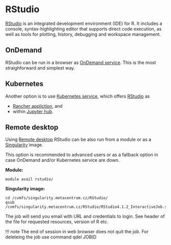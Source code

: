 # RStudio

[RStudio](https://www.rstudio.com/) is an integrated development environment (IDE) for R. It includes a console, syntax-highlighting editor that supports direct code execution, as well as tools for plotting, history, debugging and workspace management.

## OnDemand

RStudio can be run in a browser as [OnDemand service](https://ondemand.metacentrum.cz). This is the most straighforward and simplest way.

## Kubernetes

Another option is to use [Kubernetes service](https://docs.cerit.io/), which offers [RStudio](https://docs.cerit.io/docs/rstudio.html) as

- [Rancher appliction](https://docs.cerit.io/docs/rancher.html), and
- within [Jupyter hub](https://docs.cerit.io/docs/jupyterhub.html).

## Remote desktop 

Using [Remote desktop](/advanced/run-graphical) RStudio can be also run from a module or as a [Singularity](/advanced/containers) image.

This option is recommended to advanced users or as a fallback option in case OnDemand and/or Kubernetes service are down.

**Module:**

    module avail rstudio/

**Singularity image:**

    cd /cvmfs/singularity.metacentrum.cz/RStudio/
    qsub /cvmfs/singularity.metacentrum.cz/RStudio/RStudio4.1.2_InteractiveJob.sh

The job will send you email with URL and credentials to login. See header of the file for requested resources, version of R etc.

!!! note
    The end of session in web browser does not quit the job. For deleteing the job use command qdel JOBID 




